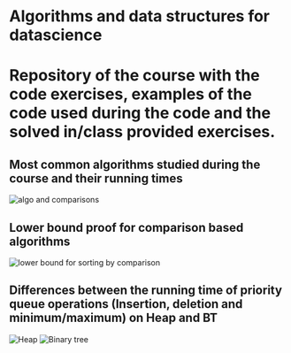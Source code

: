 # Algorithms and data structures for datascience

# Repository of the course with the code exercises, examples of the code used during the code and the solved in/class provided exercises.

## Most common algorithms studied during the course and their running times

![algo and comparisons](https://github.com/VincenzoRocchi/A4DS/blob/main/Images/comparison_sorting_algos.png)

## Lower bound proof for comparison based algorithms
![lower bound for sorting by comparison](https://github.com/VincenzoRocchi/A4DS/blob/main/Images/Lower_bound_comparisons.png)

## Differences between the running time of priority queue operations (Insertion, deletion and minimum/maximum) on Heap and BT

![Heap](https://github.com/VincenzoRocchi/A4DS/blob/main/Images/Heap_PQ_operation.png)
![Binary tree](https://github.com/VincenzoRocchi/A4DS/blob/main/Images/BinaryTree_PQ_operation.png)